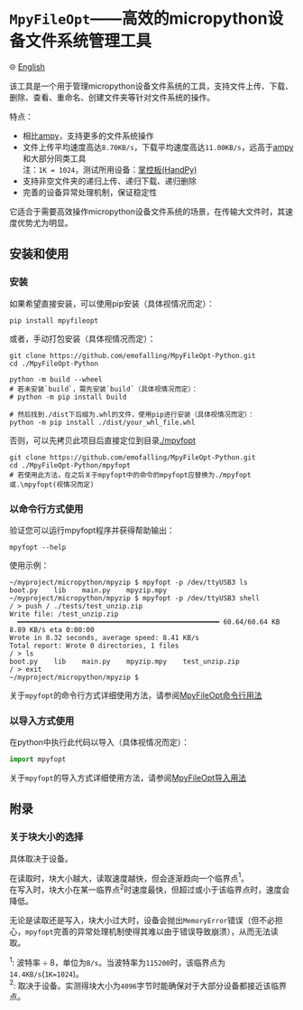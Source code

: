 # `MpyFileOpt`——高效的micropython设备文件系统管理工具

🌐 [English](./README.md)

该工具是一个用于管理micropython设备文件系统的工具，支持文件上传、下载、删除、查看、重命名、创建文件夹等针对文件系统的操作。

特点：

- 相比[ampy](https://github.com/scientifichackers/ampy)，支持更多的文件系统操作
- 文件上传平均速度高达`8.70KB/s`，下载平均速度高达`11.00KB/s`，远高于[ampy](https://github.com/scientifichackers/ampy)和大部分同类工具  
注：`1K = 1024`，测试所用设备：[掌控板(HandPy)](https://labplus.cn/handPy)
- 支持非空文件夹的递归上传、递归下载、递归删除
- 完善的设备异常处理机制，保证稳定性

它适合于需要高效操作micropython设备文件系统的场景，在传输大文件时，其速度优势尤为明显。

## 安装和使用

### 安装

如果希望直接安装，可以使用pip安装（具体视情况而定）：

```shell
pip install mpyfileopt
```

或者，手动打包安装（具体视情况而定）：

```shell
git clone https://github.com/emofalling/MpyFileOpt-Python.git
cd ./MpyFileOpt-Python

python -m build --wheel
# 若未安装`build`，需先安装`build`（具体视情况而定）：
# python -m pip install build

# 然后找到./dist下后缀为.whl的文件，使用pip进行安装（具体视情况而定）：
python -m pip install ./dist/your_whl_file.whl
```

否则，可以先拷贝此项目后直接定位到目录[./mpyfopt](./mpyfopt)

```shell
git clone https://github.com/emofalling/MpyFileOpt-Python.git
cd ./MpyFileOpt-Python/mpyfopt
# 若使用此方法，在之后关于mpyfopt中的命令的mpyfopt应替换为./mpyfopt或.\mpyfopt(视情况而定)
```

### 以命令行方式使用

验证您可以运行mpyfopt程序并获得帮助输出：

```shell
mpyfopt --help
```

使用示例：

```shell
~/myproject/micropython/mpyzip $ mpyfopt -p /dev/ttyUSB3 ls
boot.py    lib    main.py    mpyzip.mpy
~/myproject/micropython/mpyzip $ mpyfopt -p /dev/ttyUSB3 shell
/ > push / ./tests/test_unzip.zip
Write file: /test_unzip.zip
  ━━━━━━━━━━━━━━━━━━━━━━━━━━━━━━━━━━━━━━━━━━━━━━━━━━ 60.64/60.64 KB 8.89 KB/s eta 0:00:00
Wrote in 8.32 seconds, average speed: 8.41 KB/s
Total report: Wrote 0 directories, 1 files
/ > ls
boot.py    lib    main.py    mpyzip.mpy    test_unzip.zip
/ > exit
~/myproject/micropython/mpyzip $
```

关于`mpyfopt`的命令行方式详细使用方法，请参阅[MpyFileOpt命令行用法](./docs/cli_usage_zh.md)

### 以导入方式使用

在python中执行此代码以导入（具体视情况而定）：

```python
import mpyfopt
```

关于`mpyfopt`的导入方式详细使用方法，请参阅[MpyFileOpt导入用法](./docs/import_usage_zh.md)

## 附录

### 关于块大小的选择

具体取决于设备。

在读取时，块大小越大，读取速度越快，但会逐渐趋向一个临界点$^1$。  
在写入时，块大小在某一临界点$^2$时速度最快，但超过或小于该临界点时，速度会降低。

无论是读取还是写入，块大小过大时，设备会抛出`MemoryError`错误（但不必担心，`mpyfopt`完善的异常处理机制使得其难以由于错误导致崩溃），从而无法读取。  

$^1$: 波特率 ÷ 8，单位为`B/s`。当波特率为`115200`时，该临界点为`14.4KB/s`(`1K=1024`)。  
$^2$: 取决于设备。实测得块大小为`4096`字节时能确保对于大部分设备都接近该临界点。

